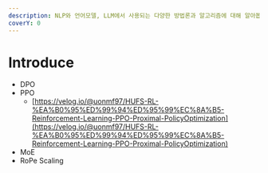 ```yaml
---
description: NLP와 언어모델, LLM에서 사용되는 다양한 방법론과 알고리즘에 대해 알아봅시다.
coverY: 0
---
```


# Introduce

* DPO
* PPO
  * [https://velog.io/@uonmf97/HUFS-RL-%EA%B0%95%ED%99%94%ED%95%99%EC%8A%B5-Reinforcement-Learning-PPO-Proximal-PolicyOptimization](https://velog.io/@uonmf97/HUFS-RL-%EA%B0%95%ED%99%94%ED%95%99%EC%8A%B5-Reinforcement-Learning-PPO-Proximal-PolicyOptimization)
* MoE
* RoPe Scaling
